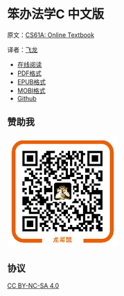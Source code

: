 # 笨办法学C 中文版

原文：[CS61A: Online Textbook](http://www-inst.eecs.berkeley.edu/~cs61a/sp12/book/)

译者：[飞龙](https://github.com/wizardforcel)

+ [在线阅读](https://www.gitbook.com/book/wizardforcel/sicp-py/details)
+ [PDF格式](https://www.gitbook.com/download/pdf/book/wizardforcel/sicp-py)
+ [EPUB格式](https://www.gitbook.com/download/epub/book/wizardforcel/sicp-py)
+ [MOBI格式](https://www.gitbook.com/download/mobi/book/wizardforcel/sicp-py)
+ [Github](https://github.com/wizardforcel/sicp-py-zh)

## 赞助我

![](img/qr_alipay.png)

## 协议

[CC BY-NC-SA 4.0](http://creativecommons.org/licenses/by-nc-sa/4.0/)
